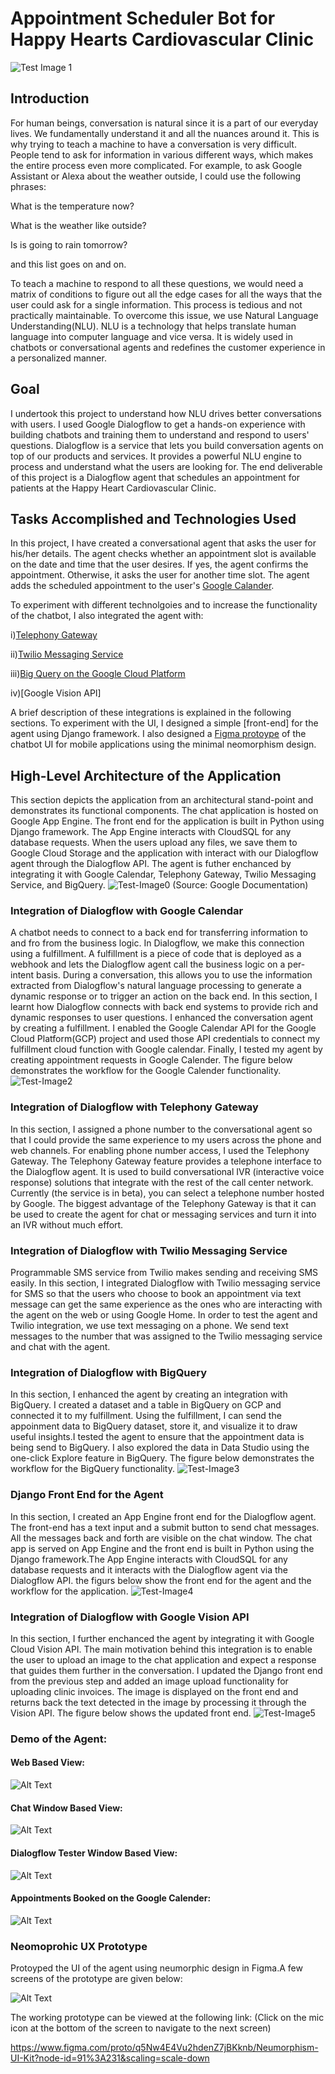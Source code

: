 # Appointment Scheduler Bot for Happy Hearts Cardiovascular Clinic

![Test Image 1](logo.png)

## Introduction
For human beings, conversation is natural since it is a part of our everyday lives. We fundamentally understand it and all the nuances around it. This is why trying to teach a machine to have a conversation is very difficult. People tend to ask for information in various different ways, which makes the entire process even more complicated. For example, to ask Google Assistant or Alexa about the weather outside, I could use the following phrases:

What is the temperature now?

What is the weather like outside?

Is is going to rain tomorrow?

and this list goes on and on. 

To teach a machine to respond to all these questions, we would need a matrix of conditions to figure out all the edge cases for all the ways that the user could ask for a single information. This process is tedious and not practically maintainable. To overcome this issue, we use Natural Language Understanding(NLU). NLU is a technology that helps translate human language into computer language and vice versa. It is widely used in chatbots or conversational agents and redefines the customer experience in a personalized manner.

## Goal
I undertook this project to understand how NLU drives better conversations with users. I used Google Dialogflow to get a hands-on experience with building chatbots and training them to understand and respond to users' questions. Dialogflow is a service that lets you build conversation agents on top of our products and services. It provides a powerful NLU engine to process and understand what the users are looking for. The end deliverable of this project is a Dialogflow agent that schedules an appointment for patients at the Happy Heart Cardiovascular Clinic.

## Tasks Accomplished and Technologies Used
In this project, I have created a conversational agent that asks the user for his/her details. The agent checks whether an appointment slot is available on the date and time that the user desires. If yes, the agent confirms the appointment. Otherwise, it asks the user for another time slot. The agent adds the scheduled appointment to the user's [Google Calander](#integration-of-dialogflow-with-google-calendar).

To experiment with different technolgoies and to increase the functionality of the chatbot, I also integrated the agent with:

i)[Telephony Gateway](#integration-of-dialogflow-with-telephony-gateway)

ii)[Twilio Messaging Service](#integration-of-dialogflow-with-twilio-messaging-service)

iii)[Big Query on the Google Cloud Platform](#integration-of-dialogflow-with-bigquery)

iv)[Google Vision API]

A brief description of these integrations is explained in the following sections. To experiment with the UI, I designed a simple [front-end] for the agent using Django framework. I also designed a [Figma protoype](#neomoprohic-ux-prototype) of the chatbot UI for mobile applications using the minimal neomorphism design. 

## High-Level Architecture of the Application
This section depicts the application from an architectural stand-point and demonstrates its functional components. The chat application is hosted on Google App Engine. The front end for the application is built in Python using Django framework. The App Engine interacts with CloudSQL for any database requests. When the users upload any files, we save them to Google Cloud Storage and the application with interact with our Dialogflow agent through the Dialogflow API. The agent is futher enchanced by integrating it with Google Calendar, Telephony Gateway, Twilio Messaging Service, and BigQuery.
![Test-Image0](workflow.png)
(Source: Google Documentation)

### Integration of Dialogflow with Google Calendar

A chatbot needs to connect to a back end for transferring information to and fro from the business logic. In Dialogflow, we make this connection using a fulfillment. A fulfillment is a piece of code that is deployed as a webhook and lets the Dialogflow agent call the business logic on a per-intent basis. During a conversation, this allows you to use the information extracted from Dialogflow's natural language processing to generate a dynamic response or to trigger an action on the back end. 
In this section, I learnt how Dialogflow connects with back end systems to provide rich and dynamic responses to user questions. I enhanced the conversation agent by creating a fulfillment. I enabled the Google Calendar API for the Google Cloud Platform(GCP) project and used those API credentials to connect my fulfillment cloud function with Google calendar. Finally, I tested my agent by creating appointment requests in Google Calender. The figure below demonstrates the workflow for the Google Calender functionality.
![Test-Image2](test-image2.png)

### Integration of Dialogflow with Telephony Gateway

In this section, I assigned a phone number to the conversational agent so that I could provide the same experience to my users across the phone and web channels. For enabling phone number access, I used the Telephony Gateway. The Telephony Gateway feature provides a telephone interface to the Dialogflow agent. It is used to build conversational IVR (interactive voice response) solutions that integrate with the rest of the call center network. Currently (the service is in beta), you can select a telephone number hosted by Google. The biggest advantage of the Telephony Gateway is that it can be used to create the agent for chat or messaging services and turn it into an IVR without much effort.

### Integration of Dialogflow with Twilio Messaging Service

Programmable SMS service from Twilio makes sending and receiving SMS easily. In this section, I integrated Dialogflow with Twilio messaging service for SMS so that the users who choose to book an appointment via text message can get the same experience as the ones who are interacting with the agent on the web or using Google Home. In order to test the agent and Twilio integration, we use text messaging on a phone. We send text messages to the number that was assigned to the Twilio messaging service and chat with the agent.

### Integration of Dialogflow with BigQuery

In this section, I enhanced the agent by creating an integration with BigQuery. I created a dataset and a table in BigQuery on GCP and connected it to my fulfillment. Using the fulfillment, I can send the appoinment data to BigQuery dataset, store it, and visualize it to draw useful insights.I tested the agent to ensure that the appointment data is being send to BigQuery. I also explored the data in Data Studio using the one-click Explore feature in BigQuery. The figure below demonstrates the workflow for the BigQuery functionality.
![Test-Image3](test-image3.png)

### Django Front End for the Agent
In this section, I created an App Engine front end for the Dialogflow agent. The front-end has a text input and a submit button to send chat messages. All the messages back and forth are visible on the chat window. The chat app is served on App Engine and the front end is built in Python using the Django framework.The App Engine interacts with CloudSQL for any database requests and it interacts with the Dialogflow agent via the Dialogflow API. the figurs below show the front end for the agent and the workflow for the application.
![Test-Image4](chatapp.png)

### Integration of Dialogflow with Google Vision API
In this section, I further enchanced the agent by integrating it with Google Cloud Vision API. The main motivation behind this integration is to enable the user to upload an image to the chat application and expect a response that guides them further in the conversation. I updated the Django front end from the previous step and added an image upload functionality for uploading clinic invoices. The image is displayed on the front end and returns back the text detected in the image by processing it through the Vision API. The figure below shows the updated front end.
![Test-Image5](visionapi.png)

### Demo of the Agent:

#### Web Based View:

![Alt Text](https://media.giphy.com/media/W64Hu7Z4kboJWDmv5y/giphy.gif)


#### Chat Window Based View:

![Alt Text](https://media.giphy.com/media/hT1XJXS5UNx2VLRKun/giphy.gif)

#### Dialogflow Tester Window Based View: 

![Alt Text](Img1.gif)

#### Appointments Booked on the Google Calender:  

![Alt Text](CalView.png)

### Neomoprohic UX Prototype

Protoyped the UI of the agent using neumorphic design in Figma.A few screens of the prototype are given below:

![Alt Text](UI.png)

The working prototype can be viewed at the following link: (Click on the mic icon at the bottom of the screen to navigate to the next screen)

https://www.figma.com/proto/q5Nw4E4Vu2hdenZ7jBKknb/Neumorphism-UI-Kit?node-id=91%3A231&scaling=scale-down


